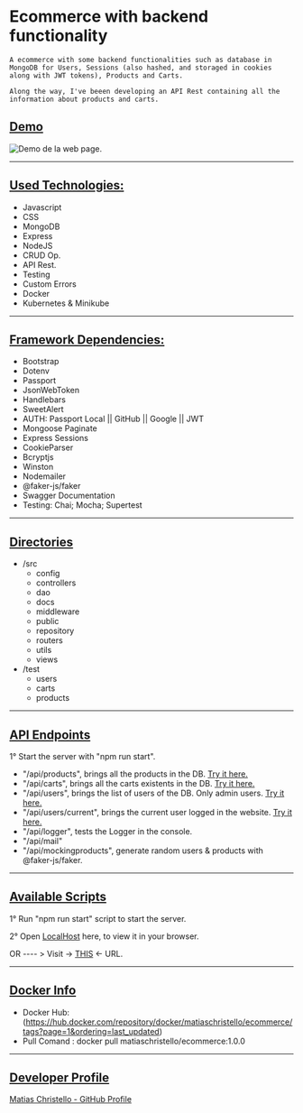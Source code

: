 # Ecommerce with backend functionality

    A ecommerce with some backend functionalities such as database in MongoDB for Users, Sessions (also hashed, and storaged in cookies along with JWT tokens), Products and Carts. 

    Along the way, I've beeen developing an API Rest containing all the information about products and carts.

## <u>Demo</u>

<!-- TODO: Inser GIF DEMO -->
![Demo de la web page.](https://firebasestorage.googleapis.com/v0/b/padel-market-2259b.appspot.com/o/GIF_ecommerce.gif?alt=media&token=e17b26d7-5865-4c09-a11b-c331fd373d9d)

-------------------------


## <u>Used Technologies:</u>
- Javascript
- CSS
- MongoDB
- Express
- NodeJS
- CRUD Op.
- API Rest.
- Testing 
- Custom Errors
- Docker
- Kubernetes & Minikube

-------------------------

## <u>Framework Dependencies:</u>
- Bootstrap
- Dotenv
- Passport
- JsonWebToken
- Handlebars
- SweetAlert
- AUTH: Passport Local || GitHub || Google || JWT
- Mongoose Paginate
- Express Sessions
- CookieParser
- Bcryptjs
- Winston
- Nodemailer
- @faker-js/faker
- Swagger Documentation
- Testing: Chai; Mocha; Supertest

-------------------------

## <u>Directories</u>
- /src
    - config
    - controllers
    - dao
    - docs
    - middleware
    - public
    - repository
    - routers
    - utils
    - views
- /test
    - users
    - carts
    - products

-------------------------

## <u>API Endpoints</u>

1° Start the server with "npm run start".

- "/api/products", brings all the products in the DB. [Try it here.](http://localhost:8080/api/products)
- "/api/carts", brings all the carts existents in the DB. [Try it here.](http://localhost:8080/api/carts)
- "/api/users", brings the list of users of the DB. Only admin users. [Try it here.](http://localhost:8080/api/users)
- "/api/users/current", brings the current user logged in the website. [Try it here.](http://localhost:8080/api/users/current)
- "/api/logger", tests the Logger in the console.
- "/api/mail"
- "/api/mockingproducts", generate random users & products with @faker-js/faker.

-------------------------

## <u>Available Scripts</u>

1° Run "npm run start" script to start the server.

2° Open [LocalHost](http://localhost:8080/home) here, to view it in your browser.

OR  ---- > Visit -> [THIS](https://backendpf-production.up.railway.app/home) <- URL.

-------------------------

## <u>Docker Info </u>

 - Docker Hub: (https://hub.docker.com/repository/docker/matiaschristello/ecommerce/tags?page=1&ordering=last_updated)
 - Pull Comand : docker pull matiaschristello/ecommerce:1.0.0

-------------------------

## <u>Developer Profile</u>

[Matias Christello - GitHub Profile](https://github.com/mchristello)